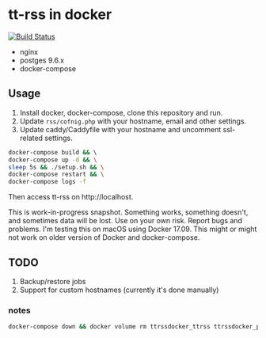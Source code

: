 # tt-rss in docker

[![Build Status](https://travis-ci.org/sashkab/ttrss-docker.svg?branch=master)](https://travis-ci.org/sashkab/ttrss-docker)

* nginx
* postges 9.6.x
* docker-compose

## Usage

1. Install docker, docker-compose, clone this repository and run.
1. Update `rss/cofnig.php` with your hostname, email and other settings. 
1. Update caddy/Caddyfile with your hostname and uncomment ssl-related settings. 

```sh
docker-compose build && \   
docker-compose up -d && \
sleep 5s && ./setup.sh && \
docker-compose restart && \
docker-compose logs -f
```

Then access tt-rss on http://localhost.

This is work-in-progress snapshot. Something works, something doesn't, and sometimes data will be lost. Use on your own risk. Report bugs and problems. I'm testing this on macOS using Docker 17.09. This might or might not work on older version of Docker and docker-compose.

## TODO

1. Backup/restore jobs
1. Support for custom hostnames (currently it's done manually)

### notes

```sh
docker-compose down && docker volume rm ttrssdocker_ttrss ttrssdocker_pgdata && docker-compose build && docker-compose up -d && sleep 5s && ./setup.sh && docker-compose restart && docker-compose logs -f
```